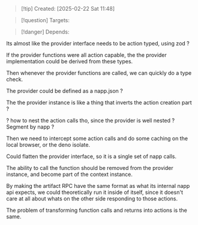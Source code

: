 
>[!tip] Created: [2025-02-22 Sat 11:48]

>[!question] Targets: 

>[!danger] Depends: 

Its almost like the provider interface needs to be action typed, using zod ?

If the provider functions were all action capable, the the provider implementation could be derived from these types.

Then whenever the provider functions are called, we can quickly do a type check.

The provider could be defined as a napp.json ?

The the provider instance is like a thing that inverts the action creation part ?

? how to nest the action calls tho, since the provider is well nested ?  Segment by napp ?

Then we need to intercept some action calls and do some caching on the local browser, or the deno isolate.

Could flatten the provider interface, so it is a single set of napp calls.

The ability to call the function should be removed from the provider instance, and become part of the context instance.

By making the artifact RPC have the same format as what its internal napp api expects, we could theoretically run it inside of itself, since it doesn't care at all  about whats on the other side responding to those actions.

The problem of transforming function calls and returns into actions is the same.